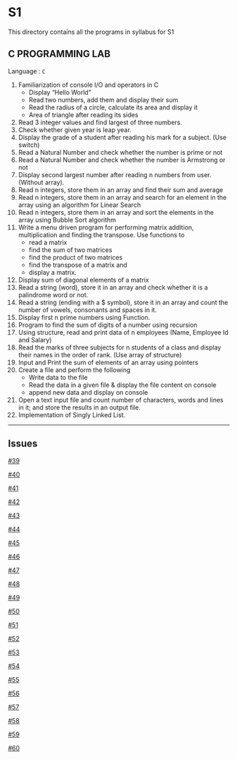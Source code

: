 # S1

This directory contains all the programs in syllabus for S1

## C PROGRAMMING LAB

Language : `C`

1. Familiarization of console I/O and operators in C
   - Display “Hello World”
   - Read two numbers, add them and display their sum
   - Read the radius of a circle, calculate its area and display it
   - Area of triangle after reading its sides
2. Read 3 integer values and find largest of three numbers.
3. Check whether given year is leap year.
4. Display the grade of a student after reading his mark for a subject. (Use switch)
5. Read a Natural Number and check whether the number is prime or not
6. Read a Natural Number and check whether the number is Armstrong or not
7. Display second largest number after reading n numbers from user. (Without array).
8. Read n integers, store them in an array and find their sum and average
9. Read n integers, store them in an array and search for an element in the array using an algorithm for Linear Search
10. Read n integers, store them in an array and sort the elements in the array using Bubble Sort algorithm
11. Write a menu driven program for performing matrix addition, multiplication and
    finding the transpose. Use functions to
    - read a matrix
    - find the sum of two matrices
    - find the product of two matrices
    - find the transpose of a matrix and
    - display a matrix.
12. Display sum of diagonal elements of a matrix
13. Read a string (word), store it in an array and check whether it is a palindrome word or not.
14. Read a string (ending with a $ symbol), store it in an array and count the number of vowels, consonants and spaces in it.
15. Display first n prime numbers using Function.
16. Program to find the sum of digits of a number using recursion
17. Using structure, read and print data of n employees (Name, Employee Id and Salary)
18. Read the marks of three subjects for n students of a class and display their names in the order of rank. (Use array of structure)
19. Input and Print the sum of elements of an array using pointers
20. Create a file and perform the following
    - Write data to the file
    - Read the data in a given file & display the file content on console
    - append new data and display on console
21. Open a text input file and count number of characters, words and lines in it; and
    store the results in an output file.
22. Implementation of Singly Linked List.

---

## Issues

[#39](https://github.com/dscmbcet/hacktoberfest-2021/issues/39)

[#40](https://github.com/dscmbcet/hacktoberfest-2021/issues/40)

[#41](https://github.com/dscmbcet/hacktoberfest-2021/issues/41)

[#42](https://github.com/dscmbcet/hacktoberfest-2021/issues/42)

[#43](https://github.com/dscmbcet/hacktoberfest-2021/issues/43)

[#44](https://github.com/dscmbcet/hacktoberfest-2021/issues/44)

[#45](https://github.com/dscmbcet/hacktoberfest-2021/issues/45)

[#46](https://github.com/dscmbcet/hacktoberfest-2021/issues/46)

[#47](https://github.com/dscmbcet/hacktoberfest-2021/issues/47)

[#48](https://github.com/dscmbcet/hacktoberfest-2021/issues/48)

[#49](https://github.com/dscmbcet/hacktoberfest-2021/issues/49)

[#50](https://github.com/dscmbcet/hacktoberfest-2021/issues/50)

[#51](https://github.com/dscmbcet/hacktoberfest-2021/issues/51)

[#52](https://github.com/dscmbcet/hacktoberfest-2021/issues/52)

[#53](https://github.com/dscmbcet/hacktoberfest-2021/issues/53)

[#54](https://github.com/dscmbcet/hacktoberfest-2021/issues/54)

[#55](https://github.com/dscmbcet/hacktoberfest-2021/issues/55)

[#56](https://github.com/dscmbcet/hacktoberfest-2021/issues/56)

[#57](https://github.com/dscmbcet/hacktoberfest-2021/issues/57)

[#58](https://github.com/dscmbcet/hacktoberfest-2021/issues/58)

[#59](https://github.com/dscmbcet/hacktoberfest-2021/issues/59)

[#60](https://github.com/dscmbcet/hacktoberfest-2021/issues/60)
